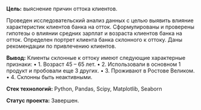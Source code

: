 **Цель:** выяснение причин оттока клиентов.

Проведен исследовательский анализ данных с целью выявить влияние характеристик клиентов банка на отток. 
Сформулированы и проверены гипотезы о влиянии средних зарплат и возраста клиентов банка на отток. 
Определен портрет клиента банка склонного к оттоку.  Даны рекомендации по привлечению клиентов. 

**Вывод:** Клиенты склонные к оттоку имеют следующие характерные
признаки:
• 1. Возраст 45 – 65 лет.
• 2. Использовали в основном 1 продукт и пробовали еще 3 других.
• 3. Проживают в Ростове Великом.
• 4. Склонны быть неактивными.

**Стек технологий:** Python,
Pandas,
Scipy,
Matplotlib,
Seaborn

**Статус проекта:** Завершен.

